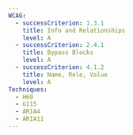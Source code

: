 ```yaml
---
WCAG:
  - successCriterion: 1.3.1
    title: Info and Relationships
    level: A
  - successCriterion: 2.4.1
    title: Bypass Blocks
    level: A
  - successCriterion: 4.1.2
    title: Name, Role, Value
    level: A
Techniques:
  - H69
  - G115
  - ARIA4
  - ARIA11
---
```

